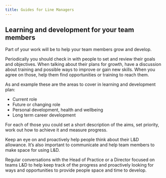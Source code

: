 ```yaml
---
title: Guides for Line Managers
---
```


## Learning and development for your team members

Part of your work will be to help your team members grow and develop.

Periodically you should check in with people to set and review their goals and objectives. When talking about their plans for growth, have a discussion about training and possible ways to improve or gain new skills. When you agree on those, help them find opportunities or training to reach them.

As and example these are the areas to cover in learning and development plan:

- Current role
- Future or changing role
- Personal development, health and wellbeing
- Long term career development

For each of those you could set a short description of the aims, set priority, work out how to achieve it and measure progress.

Keep an eye on and proactively help people think about their L&D allowance. It’s also important to communicate and help team members to make space for using L&D.

Regular conversations with the Head of Practice or a Director focused on teams L&D to help keep track of the progress and proactively looking for ways and opportunities to provide people space and time to develop.
